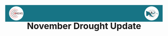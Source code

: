 <div style="position: relative;">
    <img src="assets/img/header.png" alt="Header Image" />
    <h1 style="text-align: center; position: absolute; top: 50%; left: 50%; transform: translate(-50%, -50%); white-space: nowrap; overflow: hidden; text-overflow: ellipsis;">November Drought Update</h1>
</div>